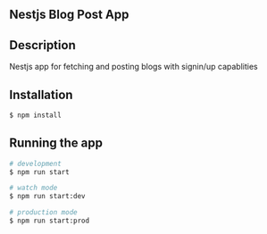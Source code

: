 
## Nestjs Blog Post App

## Description

Nestjs app for fetching and posting blogs with signin/up capablities

## Installation

```bash
$ npm install
```

## Running the app

```bash
# development
$ npm run start

# watch mode
$ npm run start:dev

# production mode
$ npm run start:prod
```

